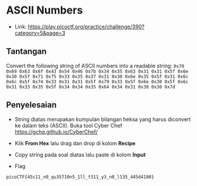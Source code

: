 # ASCII Numbers
- Link: https://play.picoctf.org/practice/challenge/390?category=5&page=3

## Tantangan
Convert the following string of ASCII numbers into a readable string:
`0x70 0x69 0x63 0x6f 0x43 0x54 0x46 0x7b 0x34 0x35 0x63 0x31 0x31 0x5f 0x6e 0x30 0x5f 0x71 0x75 0x33 0x35 0x37 0x31 0x30 0x6e 0x35 0x5f 0x31 0x6c 0x6c 0x5f 0x74 0x33 0x31 0x31 0x5f 0x79 0x33 0x5f 0x6e 0x30 0x5f 0x6c 0x31 0x33 0x35 0x5f 0x34 0x34 0x35 0x64 0x34 0x31 0x38 0x30 0x7d`

## Penyelesaian
- String diatas merupakan kumpulan bilangan heksa yang harus diconvert ke dalam teks (ASCII). Buka tool Cyber Chef https://gchq.github.io/CyberChef/


- Klik **From Hex** lalu drag dan drop di kolom **Recipe**


- Copy string pada soal diatas lalu paste di kolom **Input**


- Flag
```sh
picoCTF{45c11_n0_qu35710n5_1ll_t311_y3_n0_l135_445d4180}
```